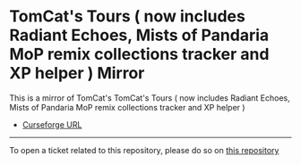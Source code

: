 # TomCat's Tours ( now includes Radiant Echoes, Mists of Pandaria MoP remix collections tracker and XP helper ) Mirror

This is a mirror of TomCat's TomCat's Tours ( now includes Radiant Echoes, Mists of Pandaria MoP remix collections tracker and XP helper )

- [Curseforge URL](https://www.curseforge.com/wow/addons/tomcats)

----

To open a ticket related to this repository, please do so on [this repository](https://github.com/curseforge-mirror/.github)